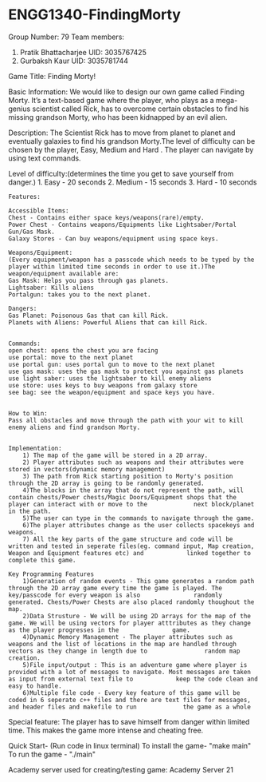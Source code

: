 # ENGG1340-FindingMorty
Group Number: 79
Team members:
1) Pratik Bhattacharjee UID: 3035767425
2) Gurbaksh Kaur        UID: 3035781744



Game Title: Finding Morty!

Basic Information:
    We would like to design our own game called Finding Morty. It’s a text-based game where the player, who plays as a mega-genius scientist called Rick, has to overcome certain obstacles to find his missing grandson Morty, who has been kidnapped by an evil alien.

Description: 
    The Scientist Rick has to move from planet to planet and eventually galaxies to find his grandson Morty.The level of difficulty can be chosen by the player, Easy, Medium and Hard . The player can navigate by using text commands. 

Level of difficulty:(determines the time you get to save yourself from danger.)
    1. Easy - 20 seconds
    2. Medium - 15 seconds
    3. Hard - 10 seconds


    Features: 
    
    Accessible Items:
    Chest - Contains either space keys/weapons(rare)/empty.
    Power Chest - Contains weapons/Equipments like Lightsaber/Portal Gun/Gas Mask.
    Galaxy Stores - Can buy weapons/equipment using space keys.
    
    Weapons/Equipment: 
    (Every equipment/weapon has a passcode which needs to be typed by the player within limited time seconds in order to use it.)The weapon/equipment available are:
    Gas Mask: Helps you pass through gas planets.
    Lightsaber: Kills aliens
    Portalgun: takes you to the next planet.

    Dangers: 
    Gas Planet: Poisonous Gas that can kill Rick.
    Planets with Aliens: Powerful Aliens that can kill Rick.
    

    Commands:
    open chest: opens the chest you are facing
    use portal: move to the next planet
    use portal gun: uses portal gun to move to the next planet
    use gas mask: uses the gas mask to protect you against gas planets
    use light saber: uses the lightsaber to kill enemy aliens
    use store: uses keys to buy weapons from galaxy store
    see bag: see the weapon/equipment and space keys you have.


    How to Win:
    Pass all obstacles and move through the path with your wit to kill enemy aliens and find grandson Morty.


    Implementation:
        1) The map of the game will be stored in a 2D array.
        2) Player attributes such as weapons and their attributes were stored in vectors(dynamic memory management)
        3) The path from Rick starting position to Morty's position through the 2D array is going to be randomly generated.
        4)The blocks in the array that do not represent the path, will contain chests/Power chests/Magic Doors/Equipment shops that the player can interact with or move to the             next block/planet in the path.
        5)The user can type in the commands to navigate through the game.
        6)The player attributes change as the user collects spacekeys and weapons.
        7) All the key parts of the game structure and code will be written and tested in seperate files(eg. command input, Map creation, Weapon and Equipment features etc) and            linked together to complete this game.

    Key Programming Features
        1)Generation of random events - This game generates a random path through the 2D array game every time the game is played. The key/passcode for every weapon is also               randomly generated. Chests/Power Chests are also placed randomly thoughout the map.
        2)Data Strusture - We will be using 2D arrays for the map of the game. We will be using vectors for player atttributes as they change as the player progresses in the               game.
        4)Dynamic Memory Management - The player attributes such as weapons and the list of locations in the map are handled through vectors as they change in length due to                random map creation.
        5)File input/output : This is an adventure game where player is provided with a lot of messages to navigate. Most messages are taken as input from external text file to            keep the code clean and easy to handle.
        6)Multiple file code - Every key feature of this game will be coded in 6 seperate c++ files and there are text files for messages, and header files and makefile to run             the game as a whole

 Special feature: The player has to save himself from danger within limited time. This makes the game more intense and cheating free.
 
 Quick Start-
 (Run code in linux terminal)
 To install the game- "make main"
 To run the game - "./main"
 
 
 Academy server used for creating/testing game: Academy Server 21

